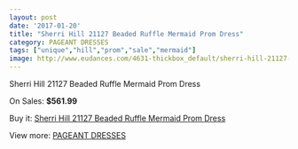 ```yaml
---
layout: post
date: '2017-01-20'
title: "Sherri Hill 21127 Beaded Ruffle Mermaid Prom Dress"
category: PAGEANT DRESSES
tags: ["unique","hill","prom","sale","mermaid"]
image: http://www.eudances.com/4631-thickbox_default/sherri-hill-21127-beaded-ruffle-mermaid-prom-dress.jpg
---
```

Sherri Hill 21127 Beaded Ruffle Mermaid Prom Dress

On Sales: **$561.99**
<a href="https://www.eudances.com/en/pageant-dresses/1557-sherri-hill-21127-beaded-ruffle-mermaid-prom-dress.html"><amp-img layout="responsive" width="600" height="600" src="//www.eudances.com/4631-thickbox_default/sherri-hill-21127-beaded-ruffle-mermaid-prom-dress.jpg" alt="Sherri Hill 21127 Beaded Ruffle Mermaid Prom Dress 0" /></a>
<a href="https://www.eudances.com/en/pageant-dresses/1557-sherri-hill-21127-beaded-ruffle-mermaid-prom-dress.html"><amp-img layout="responsive" width="600" height="600" src="//www.eudances.com/4635-thickbox_default/sherri-hill-21127-beaded-ruffle-mermaid-prom-dress.jpg" alt="Sherri Hill 21127 Beaded Ruffle Mermaid Prom Dress 1" /></a>
<a href="https://www.eudances.com/en/pageant-dresses/1557-sherri-hill-21127-beaded-ruffle-mermaid-prom-dress.html"><amp-img layout="responsive" width="600" height="600" src="//www.eudances.com/4634-thickbox_default/sherri-hill-21127-beaded-ruffle-mermaid-prom-dress.jpg" alt="Sherri Hill 21127 Beaded Ruffle Mermaid Prom Dress 2" /></a>
<a href="https://www.eudances.com/en/pageant-dresses/1557-sherri-hill-21127-beaded-ruffle-mermaid-prom-dress.html"><amp-img layout="responsive" width="600" height="600" src="//www.eudances.com/4633-thickbox_default/sherri-hill-21127-beaded-ruffle-mermaid-prom-dress.jpg" alt="Sherri Hill 21127 Beaded Ruffle Mermaid Prom Dress 3" /></a>
<a href="https://www.eudances.com/en/pageant-dresses/1557-sherri-hill-21127-beaded-ruffle-mermaid-prom-dress.html"><amp-img layout="responsive" width="600" height="600" src="//www.eudances.com/4632-thickbox_default/sherri-hill-21127-beaded-ruffle-mermaid-prom-dress.jpg" alt="Sherri Hill 21127 Beaded Ruffle Mermaid Prom Dress 4" /></a>

Buy it: [Sherri Hill 21127 Beaded Ruffle Mermaid Prom Dress](https://www.eudances.com/en/pageant-dresses/1557-sherri-hill-21127-beaded-ruffle-mermaid-prom-dress.html "Sherri Hill 21127 Beaded Ruffle Mermaid Prom Dress")

View more: [PAGEANT DRESSES](https://www.eudances.com/en/16-pageant-dresses "PAGEANT DRESSES")